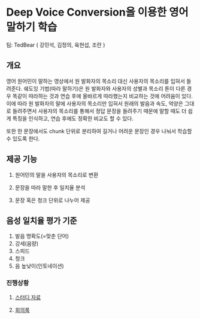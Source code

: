# Deep Voice Conversion을 이용한 영어 말하기 학습
팀: TedBear ( 강민석, 김정의, 육현섭, 조란 )

## 개요

영어 원어민이 말하는 영상에서 원 발화자의 목소리 대신 사용자의 목소리를 입혀서 들려준다. 쉐도잉 기법(따라 말하기)은 원 발화자와 사용자의 성별과 목소리 톤이 다른 경우 똑같이 따라하는 것과 연습 후에 올바르게 따라했는지 비교하는 것에 어려움이 있다. 이에 따라 원 발화자의 말에 사용자의 목소리만 입혀서 원래의 발음과 속도, 억양은 그대로 들려주면서 사용자의 목소리를 통해서 정답 문장을 들려주기 때문에 말할 때도 더 쉽게 특징을 인식하고, 연습 후에도 정확한 비교도 할 수 있다.

또한 한 문장에서도 chunk 단위로 분리하여 길거나 어려운 문장인 경우 나눠서 학습할 수 있도록 한다.



## 제공 기능

1. 원어민의 말을 사용자의 목소리로 변환

2. 문장을 따라 말한 후 일치율 분석

3. 문장 혹은 청크 단위로 나누어 제공

   

## 음성 일치율 평가 기준

1. 발음 명확도(=맞춘 단어)
2. 강세(음량)
3. 스피드
4. 청크
5. 음 높낮이(인토네이션)


### 진행상황
1. [스터디 자료](https://www.notion.so/Table-of-Contents-797601be645c4b64a2d93250d3f06859)

2. [회의록](https://www.notion.so/7ab5ba9195b348198187a33fad177c90?v=08758f6264e747848caf17efe8cdf1e4)
